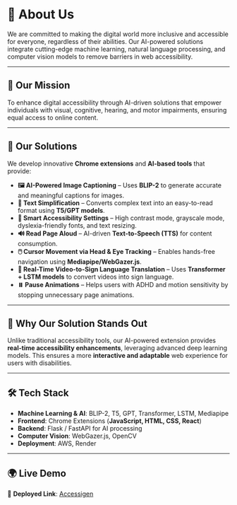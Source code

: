 # 📌 About Us
We are committed to making the digital world more inclusive and accessible for everyone, regardless of their abilities. Our AI-powered solutions integrate cutting-edge machine learning, natural language processing, and computer vision models to remove barriers in web accessibility.

---

## 🎯 Our Mission
To enhance digital accessibility through AI-driven solutions that empower individuals with visual, cognitive, hearing, and motor impairments, ensuring equal access to online content.

---

## 🚀 Our Solutions
We develop innovative **Chrome extensions** and **AI-based tools** that provide:

- **🖼️ AI-Powered Image Captioning** – Uses **BLIP-2** to generate accurate and meaningful captions for images.
- **📖 Text Simplification** – Converts complex text into an easy-to-read format using **T5/GPT models**.
- **🎨 Smart Accessibility Settings** – High contrast mode, grayscale mode, dyslexia-friendly fonts, and text resizing.
- **🔊 Read Page Aloud** – AI-driven **Text-to-Speech (TTS)** for content consumption.
- **🖱️ Cursor Movement via Head & Eye Tracking** – Enables hands-free navigation using **Mediapipe/WebGazer.js**.
- **🎥 Real-Time Video-to-Sign Language Translation** – Uses **Transformer + LSTM models** to convert videos into sign language.
- **⏸️ Pause Animations** – Helps users with ADHD and motion sensitivity by stopping unnecessary page animations.

---

## 🌟 Why Our Solution Stands Out
Unlike traditional accessibility tools, our AI-powered extension provides **real-time accessibility enhancements**, leveraging advanced deep learning models. This ensures a more **interactive and adaptable** web experience for users with disabilities.

---

## 🛠️ Tech Stack
- **Machine Learning & AI**: BLIP-2, T5, GPT, Transformer, LSTM, Mediapipe
- **Frontend**: Chrome Extensions (**JavaScript, HTML, CSS, React**)
- **Backend**: Flask / FastAPI for AI processing
- **Computer Vision**: WebGazer.js, OpenCV
- **Deployment**: AWS, Render

---

## 🌍 Live Demo
🔗 **Deployed Link**: [Accessigen](https://accessigen.streamlit.app/)
